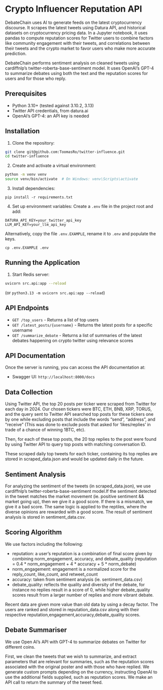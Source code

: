 # Crypto Influencer Reputation API

DebateChain uses AI to generate feeds on the latest cryptocurrency discourse. It scrapes the latest tweets using Datura API, and historical datasets on cryptocurrency pricing data.  In a Jupyter notebook, it uses pandas to compute reputation scores for Twitter users to combine factors like community engagement with their tweets, and correlations between their tweets and the crypto market to favor users who make more accurate prediction.

DebateChain performs sentiment analysis on cleaned tweets using cardiffnlp’s twitter-roberta-base-sentiment model. It uses OpenAI’s GPT-4 to summarize debates using both the text and the reputation scores for users and for those who reply.

## Prerequisites

- Python 3.10+ (tested against 3.10.2, 3.13)
- Twitter API credentials, from datura.ai
- OpenAI’s GPT-4: an API key is needed

## Installation
1. Clone the repository:
```bash
git clone git@github.com:ToomasRo/twitter-influence.git
cd twitter-influence
```

2. Create and activate a virtual environment:
```bash
python -m venv venv
source venv/bin/activate  # On Windows: venv\Scripts\activate
```

3. Install dependencies:
```
pip install -r requirements.txt
```

4. Set up environment variables:
Create a `.env` file in the project root and add:
```
DATURA_API_KEY=your_twitter_api_key
LLM_API_KEY=your_llm_api_key
```

Alternatively, copy the file `.env.EXAMPLE`, rename it to `.env` and populate the keys.
```
cp .env.EXAMPLE .env
```

## Running the Application

1. Start Redis server:
```bash
uvicorn src.api:app --reload
```
(or `python3.13 -m uvicorn src.api:app --reload`)

## API Endpoints

- `GET /top_users` - Returns a list of top users
- `GET /latest_posts/{username}` - Returns the latest posts for a specific username
- `GET /summarize_debate` - Returns a list of summaries of the latest debates happening on crypto twitter using relevance scores

## API Documentation

Once the server is running, you can access the API documentation at:
- Swagger UI: `http://localhost:8000/docs`

## Data Collection

Using Twitter API, the top 20 posts per ticker were scraped from Twitter for each day in 2024. Our chosen tickers were BTC, ETH, BNB, XRP, TORUS, and the query sent to Twitter API searched top posts for these tickers one by one while excluding posts that include the words “send”, “address”, and “receive” (This was done to exclude posts that asked for ‘likes/replies’ in trade of a chance of winning 1BTC, etc).

Then, for each of these top posts, the 20 top replies to the post were found by using Twitter API to query top posts with matching conversation ID.

These scraped daily top tweets for each ticker, containing its top replies are stored in scraped_data.json and would be updated daily in the future.

## Sentiment Analysis

For analyzing the sentiment of the tweets (in scraped_data.json), we use cardiffnlp’s twitter-roberta-base-sentiment model.If the sentiment detected in the tweet matches the market movement (ie. positive sentiment && market going up), then we give it a good score. If there is a mismatch, we give it a bad score. The same logic is applied to the reptiles, where the diverse opinions are rewarded with a good score. The result of sentiment analysis is stored in sentiment_data.csv.

## Scoring Algorithm

We use factors including the following: 
- reputation: a user’s reputation is a combination of final score given by combining norm_engagement, accuracy, and debate_quality (reputation = 0.4 * norm_engagement + 4 * accuracy + 5 * norm_debate)
- norm_engagement: engagement is a normalized score for the reply_count, like_count, and retweet_count
- accuracy: taken from sentiment analysis (ie. sentiment_data.csv)
- debate_quality: reflects the quality and diversity of the debate, for instance no replies result in a score of 0, while higher debate_quality scores result from a larger number of replies and more vibrant debate.

Recent data are given more value than old data by using a decay factor.
The users are ranked and stored in reputation_data.csv along with their respective reputation,engagement,accuracy,debate_quality scores.

## Debate Summariser

We use Open AI’s API with GPT-4 to summarize debates on Twitter for different coins. 

First, we clean the tweets that we wish to summarize, and extract parameters that are relevant for summaries, such as the reputation scores associated with the original poster and with those who have replied. We generate custom prompts depending on the currency, instructing OpenAI to use the additional fields supplied, such as reputation scores. We make an API call to return the summary of the tweet feed.
